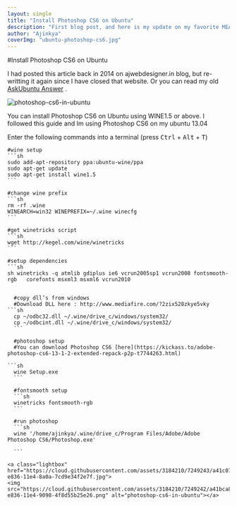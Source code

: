 ```yaml
---
layout: single
title: "Install Photoshop CS6 on Ubuntu"
description: "First blog post, and here is my update on my favorite MEANstack"
author: "Ajinkya"
coverImg: "ubuntu-photoshop-cs6.jpg"
---
```


#Install Photoshop CS6 on Ubuntu

I had posted this article back in 2014 on ajwebdesigner.in blog, but re-writting it again since I have closed that website. Or you can read my old [AskUbuntu Answer](http://askubuntu.com/questions/244795/how-to-install-photoshop-cs6/348280#348280) .

![photoshop-cs6-in-ubuntu](https://cloud.githubusercontent.com/assets/3184210/7249242/a41bca84-e836-11e4-9098-4f8d55b25e26.png)


You can install Photoshop CS6 on Ubuntu using WINE1.5 or above.
I followed this guide and Im using Photoshop CS6 on my ubuntu 13.04


Enter the following commands into a terminal (press <kbd>Ctrl</kbd> + <kbd>Alt</kbd> + <kbd>T</kbd>)


	#wine setup
	```sh
	sudo add-apt-repository ppa:ubuntu-wine/ppa
	sudo apt-get update
	sudo apt-get install wine1.5
	```
	
	#change wine prefix
	```sh
	rm -rf .wine
	WINEARCH=win32 WINEPREFIX=~/.wine winecfg
	```
	
	#get winetricks script
	```sh
	wget http://kegel.com/wine/winetricks
	```
	
	#setup dependencies
	```sh
	sh winetricks -q atmlib gdiplus ie6 vcrun2005sp1 vcrun2008 fontsmooth-rgb	corefonts msxml3 msxml6 vcrun2010
  ```
  
	#copy dll’s from windows
	#Download DLL here : http://www.mediafire.com/?2zix528zkye5vky 	
  ```sh
	cp ~/odbc32.dll ~/.wine/drive_c/windows/system32/
	cp ~/odbcint.dll ~/.wine/drive_c/windows/system32/
	```

	#photoshop setup
	#You can download Photoshop CS6 [here](https://kickass.to/adobe-photoshop-cs6-13-1-2-extended-repack-p2p-t7744263.html)

  ```sh
	wine Setup.exe
	```
	
	#fontsmooth setup
	```sh
	winetricks fontsmooth-rgb
	```
	
	#run photoshop
	```sh
	wine '/home/ajinkya/.wine/drive_c/Program Files/Adobe/Adobe Photoshop CS6/Photoshop.exe'
	
	```

<a class="lightbox" href="https://cloud.githubusercontent.com/assets/3184210/7249243/a41c071a-e836-11e4-8a0a-7cd9e34f2e7f.jpg">
<img src="https://cloud.githubusercontent.com/assets/3184210/7249242/a41bca84-e836-11e4-9098-4f8d55b25e26.png" alt="photoshop-cs6-in-ubuntu"></a>
